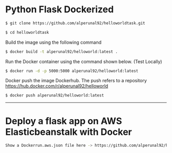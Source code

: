 # Python Flask Dockerized #

```bash
$ git clone https://github.com/alperunal92/helloworldtask.git
```

```bash
$ cd helloworldtask
```

Build the image using the following command

```bash
$ docker build -t alperunal92/helloworld:latest .
```

Run the Docker container using the command shown below. (Test Locally)

```bash
$ docker run -d -p 5000:5000 alperunal92/helloworld:latest
```
Docker push the image Dockerhub. The push refers to a repository https://hub.docker.com/r/alperunal92/helloworld

```bash
$ docker push alperunal92/helloworld:latest
```
-----------------------------------------------------------------------------------------------------------------

# Deploy a flask app on AWS Elasticbeanstalk with Docker

```bash
Show a Dockerrun.aws.json file here -> https://github.com/alperunal92/helloworld/blob/master/Dockerrun.aws.json
```
